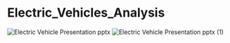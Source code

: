 # Electric_Vehicles_Analysis
![Electric Vehicle Presentation pptx](https://github.com/user-attachments/assets/619b246d-b28e-4149-82da-f3699973acbf)
![Electric Vehicle Presentation pptx (1)](https://github.com/user-attachments/assets/cbbea055-cfc6-43e9-955f-d5ac3c5cc4c6)


